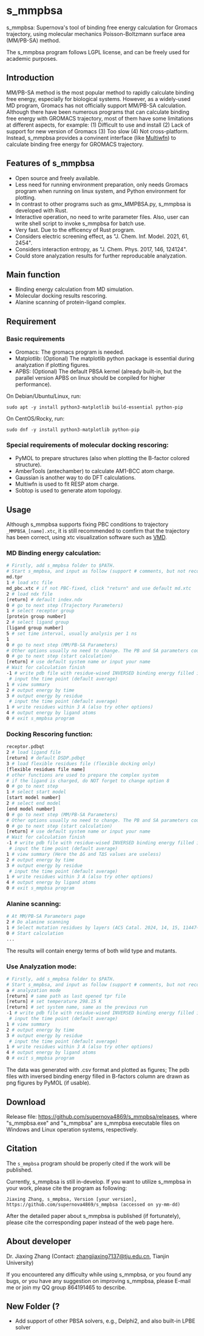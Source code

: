 # s_mmpbsa
s_mmpbsa: Supernova's tool of binding free energy calculation for Gromacs trajectory, using molecular mechanics Poisson-Boltzmann surface area (MM/PB-SA) method.

The s_mmpbsa program follows LGPL license, and can be freely used for academic purposes.

## Introduction
MM/PB-SA method is the most popular method to rapidly calculate binding free energy, especially for biological systems. However, as a widely-used MD program, Gromacs has not officially support MM/PB-SA calculation. Although there have been numerous programs that can calculate binding free energy with GROMACS trajectory, most of them have some limitations at different aspects, for example: (1) Difficult to use and install (2) Lack of support for new version of Gromacs (3) Too slow (4) Not cross-platform. Instead, s_mmpbsa provides a convinent interface (like [Multiwfn](http://sobereva.com/multiwfn/)) to calculate binding free energy for GROMACS trajectory. 

## Features of s_mmpbsa
- Open source and freely available.
- Less need for running environment preparation, only needs Gromacs program when running on linux system, and Python environment for plotting.
- In contrast to other programs such as gmx_MMPBSA.py, s_mmpbsa is developed with Rust.
- Interactive operation, no need to write parameter files. Also, user can write shell script to invoke s_mmpbsa for batch use.
- Very fast. Due to the efficency of Rust program.
- Considers electric screening effect, as "J. Chem. Inf. Model. 2021, 61, 2454".
- Considers interaction entropy, as "J. Chem. Phys. 2017, 146, 124124".
- Could store analyzation results for further reproducable analyzation.

## Main function
- Binding energy calculation from MD simulation.
- Molecular docking results rescoring.
- Alanine scanning of protein-ligand complex.

## Requirement

### Basic requirements
- Gromacs: The gromacs program is needed.
- Matplotlib: (Optional) The matplotlib python package is essential during analyzation if plotting figures.
- APBS: (Optional) The default PBSA kernel (already built-in, but the parallel version APBS on linux should be conpiled for higher performance).

On Debian/Ubuntu/Linux, run:
```
sudo apt -y install python3-matplotlib build-essential python-pip
```
On CentOS/Rocky, run:
```
sudo dnf -y install python3-matplotlib python-pip
```

### Special requirements of molecular docking rescoring:
- PyMOL to prepare structures (also when plotting the B-factor colored structure).
- AmberTools (antechamber) to calculate AM1-BCC atom charge.
- Gaussian is another way to do DFT calculations.
- Multiwfn is used to fit RESP atom charge.
- Sobtop is used to generate atom topology.

## Usage
Although s_mmpbsa supports fixing PBC conditions to trajectory `_MMPBSA_[name].xtc`, it is still recommended to comfirm that the trajectory has been correct, using xtc visualization software such as [VMD](http://www.ks.uiuc.edu/Research/vmd/).

### MD Binding energy calculation:
``` bash
# Firstly, add s_mmpbsa folder to $PATH.
# Start s_mmpbsa, and input as follow (support # comments, but not recommended and usually no need to input with comments)
md.tpr
1 # load xtc file
md_pbc.xtc # if not PBC-fixed, click "return" and use default md.xtc
2 # load ndx file
[return] # default index.ndx
0 # go to next step (Trajectory Parameters)
1 # select receptor group
[protein group number]
2 # select ligand group
[ligand group number]
5 # set time interval, usually analysis per 1 ns
1
0 # go to next step (MM/PB-SA Parameters)
# Other options usually no need to change. The PB and SA parameters could be modified by 8 and 9
0 # go to next step (start calculation)
[return] # use default system name or input your name
# Wait for calculation finish
-1 # write pdb file with residue-wised INVERSED binding energy filled in B-factor column
 # input the time point (default average)
1 # view summary
2 # output energy by time
3 # output energy by residue
 # input the time point (default average)
1 # write residues within 3 A (also try other options)
4 # output energy by ligand atoms
0 # exit s_mmpbsa program
```

### Docking Rescoring function:
``` bash
receptor.pdbqt
2 # load ligand file
[return] # default DSDP.pdbqt
3 # load flexible residues file (flexible docking only)
[flexible residues file name]
# other functions are used to prepare the complex system
# if the ligand is charged, do NOT forget to change option 8
0 # go to next step
1 # select start model
[start model number]
2 # select end model
[end model number]
0 # go to next step (MM/PB-SA Parameters)
# Other options usually no need to change. The PB and SA parameters could be modified by 8 and 9
0 # go to next step (start calculation)
[return] # use default system name or input your name
# Wait for calculation finish
-1 # write pdb file with residue-wised INVERSED binding energy filled in B-factor column
 # input the time point (default average)
1 # view summary (Here the ΔG and TΔS values are useless)
2 # output energy by time
3 # output energy by residue
 # input the time point (default average)
1 # write residues within 3 A (also try other options)
4 # output energy by ligand atoms
0 # exit s_mmpbsa program
```

### Alanine scanning:
```bash
# At MM/PB-SA Parameters page
2 # Do alanine scanning
1 # Select mutation residues by layers (ACS Catal. 2024, 14, 15, 11447–11456)
0 # Start calculation
...
```
The results will contain energy terms of both wild type and mutants.

### Use Analyzation mode:
```bash
# Firstly, add s_mmpbsa folder to $PATH.
# Start s_mmpbsa, and input as follow (support # comments, but not recommended and usually no need to input with comments)
a # analyzation mode
[return] # same path as last opened tpr file
[return] # set temperature 298.15 K
[return] # set system name, same as the previous run
-1 # write pdb file with residue-wised INVERSED binding energy filled in B-factor column
 # input the time point (default average)
1 # view summary
2 # output energy by time
3 # output energy by residue
 # input the time point (default average)
1 # write residues within 3 A (also try other options)
4 # output energy by ligand atoms
0 # exit s_mmpbsa program
```

The data was generated with .csv format and plotted as figures; The pdb files with inversed binding energy filled in B-factors column are drawn as png figures by PyMOL (if usable).

## Download
Release file: https://github.com/supernova4869/s_mmpbsa/releases, where "s_mmpbsa.exe" and "s_mmpbsa" are s_mmpbsa executable files on Windows and Linux operation systems, respectively.

## Citation
The `s_mmpbsa` program should be properly cited if the work will be published. 

Currently, s_mmpbsa is still in-develop. If you want to utilize s_mmpbsa in your work, please cite the program as following:

```
Jiaxing Zhang, s_mmpbsa, Version [your version], https://github.com/supernova4869/s_mmpbsa (accessed on yy-mm-dd)
```

After the detailed paper about s_mmpbsa is published (if fortunately), please cite the corresponding paper instead of the web page here.

## About developer
Dr. Jiaxing Zhang (Contact: zhangjiaxing7137@tju.edu.cn, Tianjin University)

If you encountered any difficulty while using s_mmpbsa, or you found any bugs, or you have any suggestion on improving s_mmpbsa, please E-mail me or join my QQ group 864191465 to describe.

## New Folder (?
- Add support of other PBSA solvers, e.g., Delphi2, and also built-in LPBE solver
